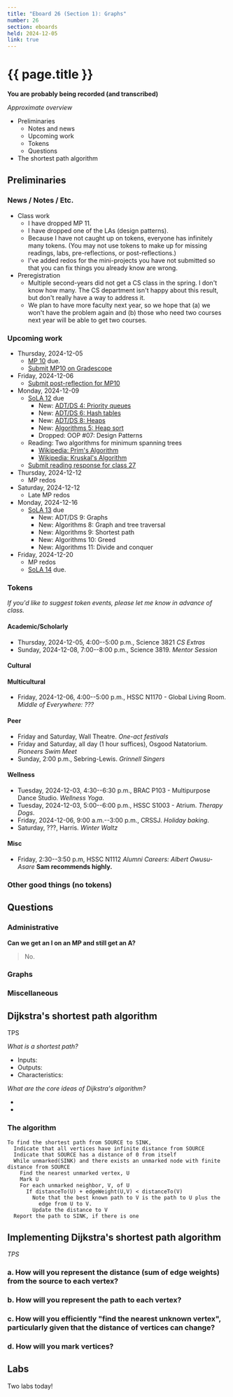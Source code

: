 ```yaml
---
title: "Eboard 26 (Section 1): Graphs"
number: 26
section: eboards
held: 2024-12-05
link: true
---
```

# {{ page.title }}

**You are probably being recorded (and transcribed)**  

_Approximate overview_

* Preliminaries
    * Notes and news
    * Upcoming work
    * Tokens
    * Questions
* The shortest path algorithm

Preliminaries
-------------

### News / Notes / Etc.

* Class work
    * I have dropped MP 11.
    * I have dropped one of the LAs (design patterns).
    * Because I have not caught up on tokens, everyone has infinitely 
      many tokens.  (You may not use tokens to make up for missing readings, 
      labs, pre-reflections, or post-reflections.)
    * I've added redos for the mini-projects you have not submitted so that
      you can fix things you already know are wrong.
* Preregistration
    * Multiple second-years did not get a CS class in the spring. I don't
      know how many. The CS department isn't happy about this result, but
      don't really have a way to address it.
    * We plan to have more faculty next year, so we hope that (a) we won't
      have the problem again and (b) those who need two courses next year
      will be able to get two courses.

### Upcoming work

* Thursday, 2024-12-05
    * [MP 10](../mps/mp10) due.
    * [Submit MP10 on Gradescope](https://www.gradescope.com/courses/818402/assignments/5380849)
* Friday, 2024-12-06
    * [Submit post-reflection for MP10](https://www.gradescope.com/courses/818402/assignments/5380852)
* Monday, 2024-12-09
    * [SoLA 12](../los/sola12) due
        * New: [ADT/DS 4: Priority queues](https://www.gradescope.com/courses/818402/assignments/5402118)
        * New: [ADT/DS 6: Hash tables](https://www.gradescope.com/courses/818402/assignments/5402119)
        * New: [ADT/DS 8: Heaps](https://www.gradescope.com/courses/818402/assignments/5402114)
        * New: [Algorithms 5: Heap sort](https://www.gradescope.com/courses/818402/assignments/5402117)
        * Dropped: OOP #07: Design Patterns
    * Reading: Two algorithms for minimum spanning trees
        * [Wikipedia: Prim's Algorithm](https://en.wikipedia.org/wiki/Prim%27s_algorithm)
        * [Wikipedia: Kruskal's Algorithm](https://en.wikipedia.org/wiki/Kruskal%27s_algorithm)
    * [Submit reading response for class 27](https://www.gradescope.com/courses/818402/assignments/5404446)
* Thursday, 2024-12-12
    * MP redos
* Saturday, 2024-12-12
    * Late MP redos
* Monday, 2024-12-16
    * [SoLA 13](../los/sola13) due
        * New: ADT/DS 9: Graphs
        * New: Algorithms 8: Graph and tree traversal
        * New: Algorithms 9: Shortest path
        * New: Algorithms 10: Greed
        * New: Algorithms 11: Divide and conquer
* Friday, 2024-12-20
    * MP redos
    * [SoLA 14](../los/sola14) due.

### Tokens

_If you'd like to suggest token events, please let me know in advance of 
class._

#### Academic/Scholarly

* Thursday, 2024-12-05, 4:00--5:00 p.m., Science 3821
  _CS Extras_
* Sunday, 2024-12-08, 7:00--8:00 p.m., Science 3819.
  _Mentor Session_

#### Cultural

#### Multicultural

* Friday, 2024-12-06, 4:00--5:00 p.m., HSSC N1170 - Global Living Room.
  _Middle of Everywhere: ???_ 

#### Peer

* Friday and Saturday, Wall Theatre.
  _One-act festivals_
* Friday and Saturday, all day (1 hour suffices), Osgood Natatorium.
  _Pioneers Swim Meet_
* Sunday, 2:00 p.m., Sebring-Lewis.
  _Grinnell Singers_

#### Wellness

* Tuesday, 2024-12-03, 4:30--6:30 p.m., BRAC P103 - Multipurpose Dance Studio.
  _Wellness Yoga_.
* Tuesday, 2024-12-03, 5:00--6:00 p.m., HSSC S1003 - Atrium.
  _Therapy Dogs_.
* Friday, 2024-12-06, 9:00 a.m.--3:00 p.m., CRSSJ.
  _Holiday baking_.
* Saturday, ???, Harris.
  _Winter Waltz_

#### Misc

* Friday, 2:30--3:50 p.m, HSSC N1112
  _Alumni Careers: Albert Owusu-Asare_
  **Sam recommends highly.**

### Other good things (no tokens)

Questions
---------

### Administrative

**Can we get an I on an MP and still get an A?**

> No.

### Graphs

### Miscellaneous

Dijkstra's shortest path algorithm
----------------------------------

TPS

_What is a shortest path?_

* Inputs:
* Outputs:
* Characteristics:

_What are the core ideas of Dijkstra's algorithm?_

*
*

### The algorithm

```text
To find the shortest path from SOURCE to SINK,
  Indicate that all vertices have infinite distance from SOURCE
  Indicate that SOURCE has a distance of 0 from itself
  While unmarked(SINK) and there exists an unmarked node with finite distance from SOURCE
    Find the nearest unmarked vertex, U
    Mark U
    For each unmarked neighbor, V, of U
      If distanceTo(U) + edgeWeight(U,V) < distanceTo(V)
        Note that the best known path to V is the path to U plus the
          edge from U to V.
        Update the distance to V
  Report the path to SINK, if there is one
```

Implementing Dijkstra's shortest path algorithm
-----------------------------------------------

_TPS_

### a. How will you represent the distance (sum of edge weights) from the source to each vertex?

### b. How will you represent the path to each vertex?

### c. How will you efficiently "find the nearest unknown vertex", particularly given that the distance of vertices can change?

### d. How will you mark vertices?

Labs
----

Two labs today!
